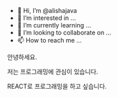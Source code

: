 - 👋 Hi, I’m @alishajava
- 👀 I’m interested in ...
- 🌱 I’m currently learning ...
- 💞️ I’m looking to collaborate on ...
- 📫 How to reach me ...

<!---
alishajava/alishajava is a ✨ special ✨ repository because its `README.md` (this file) appears on your GitHub profile.
You can click the Preview link to take a look at your changes.
--->
안녕하세요.

저는 프로그래밍에 관심이 있습니다.

REACT로 프로그래밍을 하고 싶습니다.


